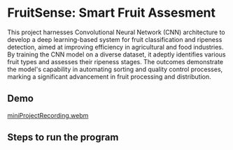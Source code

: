 # FruitSense: Smart Fruit Assesment

This project harnesses Convolutional Neural Network (CNN) architecture to develop a deep learning-based system for fruit classification and ripeness detection, aimed at improving efficiency in agricultural and food industries. By training the CNN model on a diverse dataset, it adeptly identifies various fruit types and assesses their ripeness stages. The outcomes demonstrate the model's capability in automating sorting and quality control processes, marking a significant advancement in fruit processing and distribution.

## Demo
[miniProjectRecording.webm](https://github.com/aabhi02/FruitSense-Smart-Fruit-Assesment/assets/120622721/ae021e54-044d-48ab-95f4-0615c7c2ddda)

## Steps to run the program
